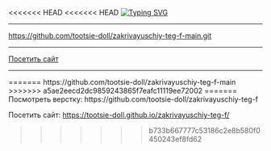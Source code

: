 <<<<<<< HEAD
<<<<<<< HEAD
[![Typing SVG](https://readme-typing-svg.demolab.com/?lines=Проект+"Закрывающий+тег";Верстала+Юлия+Гулла)](https://git.io/typing-svg)
<hr>


https://github.com/tootsie-doll/zakrivayuschiy-teg-f-main.git

<hr>

[Посетить сайт](https://tootsie-doll.github.io/zakrivayuschiy-teg-f-main/)
<hr>
=======
https://github.com/tootsie-doll/zakrivayuschiy-teg-f-main
>>>>>>> a5ae2eecd2dc9859243865f7eafc11119ee72002
=======
Посмотреть верстку: https://github.com/tootsie-doll/zakrivayuschiy-teg-f

Посетить сайт: https://tootsie-doll.github.io/zakrivayuschiy-teg-f/
>>>>>>> b733b667777c53186c2e8b580f0450243ef8fd62
